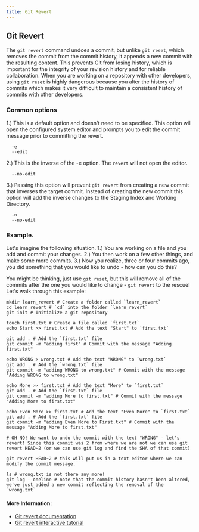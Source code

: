 ```yaml
---
title: Git Revert
---
```

## Git Revert

The `git revert` command undoes a commit, but unlike `git reset`, which removes the commit from the commit history, it appends a new commit with the resulting content. This prevents Git from losing history, which is important for the integrity of your revision history and for reliable collaboration. When you are working on a repository with other developers, using `git reset` is highly dangerous because you alter the history of commits which makes it very difficult to maintain a consistent history of commits with other developers.

### Common options
1.) This is a default option and doesn't need to be specified. This option will open the configured system editor and prompts you to edit the commit message prior to committing the revert.

```shell
  -e
  --edit
```
2.) This is the inverse of the -e option. The `revert` will not open the editor.

```shell
  --no-edit
```
3.) Passing this option will prevent `git revert` from creating a new commit that inverses the target commit. Instead of creating the new commit this option will add the inverse changes to the Staging Index and Working Directory.

```shell
  -n
  --no-edit
```

### Example.
Let's imagine the following situation.
1.) You are working on a file and you add and commit your changes.
2.) You then work on a few other things, and make some more commits.
3.) Now you realize, three or four commits ago, you did something that you would like to undo - how can you do this?

You might be thinking, just use `git reset`, but this will remove all of the commits after the one you would like to change - `git revert` to the rescue! Let's walk through this example:

```shell
mkdir learn_revert # Create a folder called `learn_revert`
cd learn_revert # `cd` into the folder `learn_revert`
git init # Initialize a git repository

touch first.txt # Create a file called `first.txt`
echo Start >> first.txt # Add the text "Start" to `first.txt`

git add . # Add the `first.txt` file
git commit -m "adding first" # Commit with the message "Adding first.txt"

echo WRONG > wrong.txt # Add the text "WRONG" to `wrong.txt`
git add . # Add the `wrong.txt` file
git commit -m "adding WRONG to wrong.txt" # Commit with the message "Adding WRONG to wrong.txt"

echo More >> first.txt # Add the text "More" to `first.txt`
git add . # Add the `first.txt` file
git commit -m "adding More to first.txt" # Commit with the message "Adding More to first.txt"

echo Even More >> first.txt # Add the text "Even More" to `first.txt`
git add . # Add the `first.txt` file
git commit -m "adding Even More to First.txt" # Commit with the message "Adding More to first.txt"

# OH NO! We want to undo the commit with the text "WRONG" - let's revert! Since this commit was 2 from where we are not we can use git revert HEAD~2 (or we can use git log and find the SHA of that commit)

git revert HEAD~2 # this will put us in a text editor where we can modify the commit message.

ls # wrong.txt is not there any more!
git log --oneline # note that the commit history hasn't been altered, we've just added a new commit reflecting the removal of the `wrong.txt`
```

#### More Information:
- [Git revert documentation](https://git-scm.com/docs/git-revert)
- [Git revert interactive tutorial](https://www.atlassian.com/git/tutorials/undoing-changes/git-revert)

